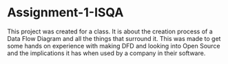 # Assignment-1-ISQA

This project was created for a class. It is about the creation process of a Data Flow Diagram and all the things that surround it. This was made to get some hands on experience with making DFD and looking into Open Source and the implications it has when used by a company in their software.
